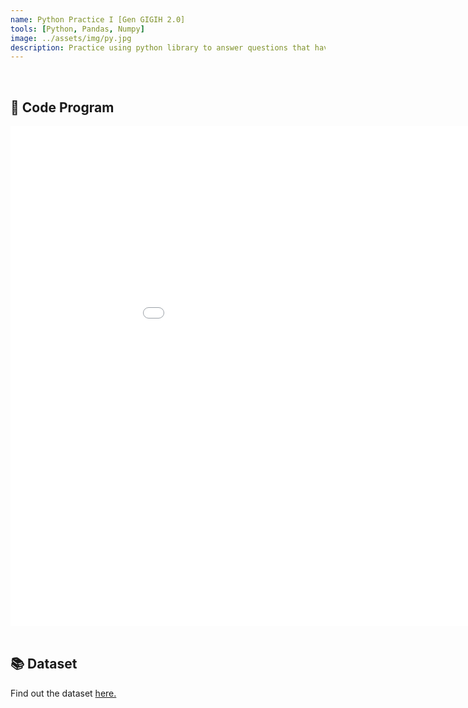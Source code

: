 ```yaml
---
name: Python Practice I [Gen GIGIH 2.0]
tools: [Python, Pandas, Numpy]
image: ../assets/img/py.jpg
description: Practice using python library to answer questions that have been given based on the dataset.
---
```


<div class="m-3" id="problem">
    <br />
    <h2>🤖 Code Program</h2>
</div>

<iframe 
  width="1024"
  height="800"
  src="../assets/img/pandas&numpy.html"
  frameborder="0"
  allowfullscreen>
</iframe>

<div class="m-3" id="problem">
    <br />
    <h2>📚 Dataset</h2>
</div>

Find out the dataset [here.](https://drive.google.com/file/d/15rzR9_cSrnIeUGBTIHdbLWcS8gtuDkcO/view?usp=sharing)
